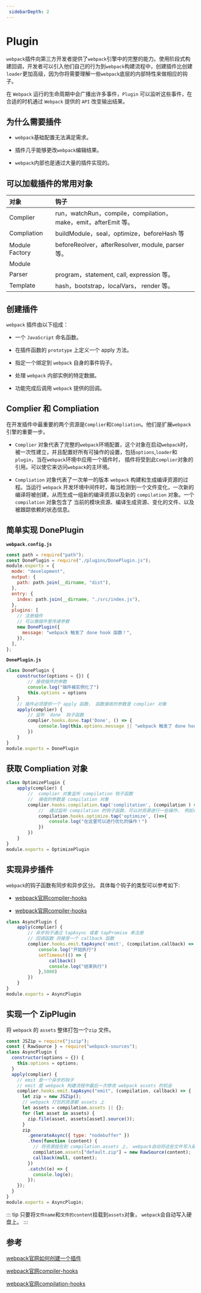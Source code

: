 ```yaml
---
 sidebarDepth: 2
---
```


# Plugin
`webpack`插件向第三方开发者提供了`webpack`引擎中的完整的能力。使用阶段式构建回调，开发者可以引入他们自己的行为到`webpack`构建流程中，创建插件比创建`loader`更加高级，因为你将需要理解一些`webpack`底层的内部特性来做相应的钩子。

在 `Webpack` 运行的生命周期中会广播出许多事件，`Plugin` 可以监听这些事件，在合适的时机通过 `Webpack` 提供的 `API` 改变输出结果。

## 为什么需要插件

- `webpack`基础配置无法满足需求。

- 插件几乎能够更改`webpack`编辑结果。

- `webpack`内部也是通过大量的插件实现的。

## 可以加载插件的常用对象

| 对象            | 钩子 |   
| :---------      | :-- |
| Complier        |  run，watchRun，compile，compilation，make，emit，afterEmit 等。  |   
| Compliation     |  buildModule，seal，optimize，beforeHash 等 |   
| Module Factory  |  beforeReolver，afterResolver,  module,  parser 等。  |
| Module          |    |
| Parser          |  program，statement, call,  expression 等。  |
| Template        |  hash，bootstrap，localVars， render 等。  |

## 创建插件

`webpack` 插件由以下组成：

- 一个 `JavaScript` 命名函数。

- 在插件函数的 `prototype` 上定义一个 apply 方法。

- 指定一个绑定到 `webpack` 自身的事件钩子。

- 处理 `webpack` 内部实例的特定数据。

- 功能完成后调用 `webpack` 提供的回调。


## Complier 和 Compliation
在开发插件中最重要的两个资源是`Complier`和`Compliation`。他们是扩展`webpack`引擎的重要一步。

- `Complier` 对象代表了完整的`webpack`环境配置，这个对象在启动`webpack`时，被一次性建立，并且配置好所有可操作的设置，包括`options`,`loader`和`plugin`，当在`webpack`环境中应用一个插件时，   插件将受到此`Complier`对象的引用。可以使它来访问`webpack`的主环境。

- `Compliation` 对象代表了一次单一的版本 `webpack` 构建和生成编译资源的过程。当运行 `webpack` 开发环境中间件时，每当检测到一个文件变化，一次新的编译将被创建，从而生成一组新的编译资源以及新的 `compilation` 对象。一个 `compilation` 对象包含了 当前的模块资源、编译生成资源、变化的文件、以及 被跟踪依赖的状态信息。


## 简单实现 DonePlugin

**`webpack.config.js`**
```js
const path = require("path");
const DonePlugin = require("./plugins/DonePlugin.js");
module.exports = {
  mode: "development",
  output: {
    path: path.join(__dirname, "dist"),
  },
  entry: {
    index: path.join(__dirname, "./src/index.js"),
  },
  plugins: [
    // 注册插件
    // 可以像插件里传递参数
    new DonePlugin({
      message: "webpack 触发了 done hook 函数！",
    }),
  ],
};
```
**`DonePlugin.js`**
```js
class DonePlugin {
    constructor(options = {}) {
        // 接收插件的参数
        console.log("插件被实例化了")
        this.options = options
    }
    // 插件必须提供一个 apply 函数， 函数接收的参数是 complier 对象
    apply(complier) {
        // 监听 `done` 钩子函数
        complier.hooks.done.tap('Done', () => {
            console.log(this.options.message || "webpack 触发了 done hook")
        })
    }
}
module.exports = DonePlugin
```
## 获取 Compliation 对象

```js
class OptimizePlugin {
    apply(complier) {
        //  complier 对象监听 compilation 钩子函数
        //  接收的参数是 compilation 对象
        complier.hooks.compilation.tap('complitation', (compilation ) => {
            //  通过监听 compilation 的钩子函数，可以对资源进行一些操作， 例如优化。
            compilation.hooks.optimize.tap('optimize', ()=>{
                console.log("在这里可以进行优化的操作！")
            })  
        })
    }
}
module.exports = OptimizePlugin
```
## 实现异步插件
`webpack`的钩子函数有同步和异步区分。 具体每个钩子的类型可以参考如下:

- [webpack官网compiler-hooks](https://webpack.js.org/api/compiler-hooks/#hooks)

- [webpack官网compiler-hooks](https://webpack.js.org/api/compiler-hooks/#hooks)

```js
class AsyncPlugin {
    apply(complier) {
        // 异步钩子通过 tapAsync 或者 tapPromise 来注册
        // 回调函数 将接受一个 callback 函数
        complier.hooks.emit.tapAsync('emit', (compilation,callback) => {
            console.log("开始执行")
            setTimeout(() => {
                callback()
                console.log("结束执行")
            },5000)
        })
    }
}
module.exports = AsyncPlugin
```

## 实现一个 ZipPlugin
将 `webpack` 的 `assets` 整体打包一个`zip` 文件。

```js
const JSZip = require("jszip");
const { RawSource } = require("webpack-sources");
class AsyncPlugin {
  constructor(options = {}) {
    this.options = options;
  }
  apply(complier) {
    // emit 是一个异步的钩子
    // emit 是 webpack 构建流程中最后一次修改 webpack assets 的机会
    complier.hooks.emit.tapAsync("emit", (compilation, callback) => {
      let zip = new JSZip();
      // webpack 打包的资源都 assets 上
      let assets = compilation.assets || {};
      for (let asset in assets) {
        zip.file(asset, assets[asset].source());
      }
      zip
        .generateAsync({ type: "nodebuffer" })
        .then(function (content) {
          // 将资源挂在到 compilation.assets 上， webpack自动将这些文件写入硬盘。
          compilation.assets["default.zip"] = new RawSource(content);
          callback(null, content);
        })
        .catch((e) => {
          console.log(e);
        });
    });
  }
}
module.exports = AsyncPlugin;
```

::: tip
只要将`文件name`和`文件的content`挂载到`assets`对象， `webpack`会自动写入硬盘上。
:::

## 参考

[webpack官网如何创建一个插件](https://webpack.js.org/contribute/writing-a-plugin/#creating-a-plugin)

[webpack官网compiler-hooks](https://webpack.js.org/api/compiler-hooks/#hooks)

[webpack官网compilation-hooks](https://webpack.js.org/api/compilation-hooks/)